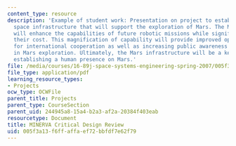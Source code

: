 ```yaml
---
content_type: resource
description: 'Example of student work: Presentation on project to establish an enabling
  space infrastructure that will support the exploration of Mars. The Mars infrastructure
  will enhance the capabilities of future robotic missions while significantly reducing
  their cost. This magnification of capability will provide improved opportunities
  for international cooperation as well as increasing public awareness and involvement
  in Mars exploration. Ultimately, the Mars infrastructure will be a key enabler for
  establishing a human presence on Mars.'
file: /media/courses/16-89j-space-systems-engineering-spring-2007/005f3a13f6ffaffaef72bbfdf7e62f79_presentation_00.pdf
file_type: application/pdf
learning_resource_types:
- Projects
ocw_type: OCWFile
parent_title: Projects
parent_type: CourseSection
parent_uid: 244945a8-15a4-b2a3-af2a-20384f403eab
resourcetype: Document
title: MINERVA Critical Design Review
uid: 005f3a13-f6ff-affa-ef72-bbfdf7e62f79
---
```

